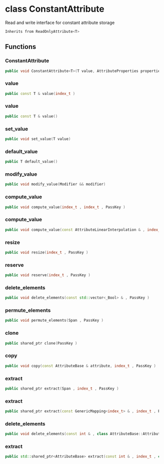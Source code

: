 # class ConstantAttribute


 Read and write interface for constant attribute storage



```cpp
Inherits from ReadOnlyAttribute<T>
```



## Functions

### ConstantAttribute

```cpp
public void ConstantAttribute<T>(T value, AttributeProperties properties, PassKey )
```


### value

```cpp
public const T & value(index_t )
```


### value

```cpp
public const T & value()
```


### set_value

```cpp
public void set_value(T value)
```


### default_value

```cpp
public T default_value()
```


### modify_value

```cpp
public void modify_value(Modifier && modifier)
```


### compute_value

```cpp
public void compute_value(index_t , index_t , PassKey )
```


### compute_value

```cpp
public void compute_value(const AttributeLinearInterpolation & , index_t , PassKey )
```


### resize

```cpp
public void resize(index_t , PassKey )
```


### reserve

```cpp
public void reserve(index_t , PassKey )
```


### delete_elements

```cpp
public void delete_elements(const std::vector<_Bool> & , PassKey )
```


### permute_elements

```cpp
public void permute_elements(Span , PassKey )
```


### clone

```cpp
public shared_ptr clone(PassKey )
```


### copy

```cpp
public void copy(const AttributeBase & attribute, index_t , PassKey )
```


### extract

```cpp
public shared_ptr extract(Span , index_t , PassKey )
```


### extract

```cpp
public shared_ptr extract(const GenericMapping<index_t> & , index_t , PassKey )
```


### delete_elements

```cpp
public void delete_elements(const int & , class AttributeBase::AttributeKey )
```


### extract

```cpp
public std::shared_ptr<AttributeBase> extract(const int & , index_t , class AttributeBase::AttributeKey )
```




